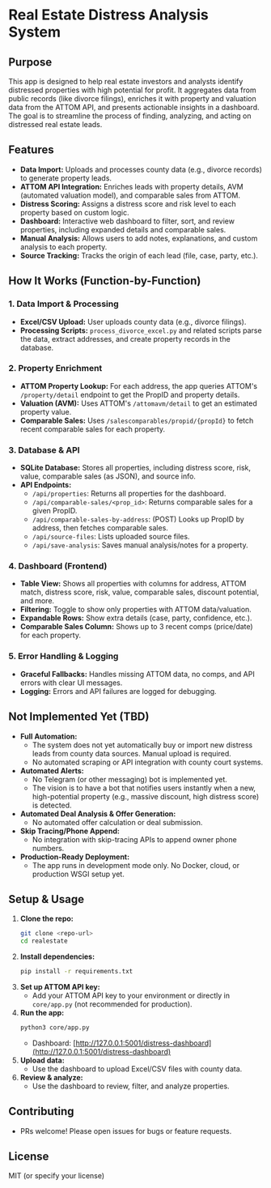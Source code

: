 # Real Estate Distress Analysis System

## Purpose
This app is designed to help real estate investors and analysts identify distressed properties with high potential for profit. It aggregates data from public records (like divorce filings), enriches it with property and valuation data from the ATTOM API, and presents actionable insights in a dashboard. The goal is to streamline the process of finding, analyzing, and acting on distressed real estate leads.

## Features
- **Data Import:** Uploads and processes county data (e.g., divorce records) to generate property leads.
- **ATTOM API Integration:** Enriches leads with property details, AVM (automated valuation model), and comparable sales from ATTOM.
- **Distress Scoring:** Assigns a distress score and risk level to each property based on custom logic.
- **Dashboard:** Interactive web dashboard to filter, sort, and review properties, including expanded details and comparable sales.
- **Manual Analysis:** Allows users to add notes, explanations, and custom analysis to each property.
- **Source Tracking:** Tracks the origin of each lead (file, case, party, etc.).

## How It Works (Function-by-Function)

### 1. Data Import & Processing
- **Excel/CSV Upload:** User uploads county data (e.g., divorce filings).
- **Processing Scripts:** `process_divorce_excel.py` and related scripts parse the data, extract addresses, and create property records in the database.

### 2. Property Enrichment
- **ATTOM Property Lookup:** For each address, the app queries ATTOM's `/property/detail` endpoint to get the PropID and property details.
- **Valuation (AVM):** Uses ATTOM's `/attomavm/detail` to get an estimated property value.
- **Comparable Sales:** Uses `/salescomparables/propid/{propId}` to fetch recent comparable sales for each property.

### 3. Database & API
- **SQLite Database:** Stores all properties, including distress score, risk, value, comparable sales (as JSON), and source info.
- **API Endpoints:**
  - `/api/properties`: Returns all properties for the dashboard.
  - `/api/comparable-sales/<prop_id>`: Returns comparable sales for a given PropID.
  - `/api/comparable-sales-by-address`: (POST) Looks up PropID by address, then fetches comparable sales.
  - `/api/source-files`: Lists uploaded source files.
  - `/api/save-analysis`: Saves manual analysis/notes for a property.

### 4. Dashboard (Frontend)
- **Table View:** Shows all properties with columns for address, ATTOM match, distress score, risk, value, comparable sales, discount potential, and more.
- **Filtering:** Toggle to show only properties with ATTOM data/valuation.
- **Expandable Rows:** Show extra details (case, party, confidence, etc.).
- **Comparable Sales Column:** Shows up to 3 recent comps (price/date) for each property.

### 5. Error Handling & Logging
- **Graceful Fallbacks:** Handles missing ATTOM data, no comps, and API errors with clear UI messages.
- **Logging:** Errors and API failures are logged for debugging.

## Not Implemented Yet (TBD)
- **Full Automation:**
  - The system does not yet automatically buy or import new distress leads from county data sources. Manual upload is required.
  - No automated scraping or API integration with county court systems.
- **Automated Alerts:**
  - No Telegram (or other messaging) bot is implemented yet.
  - The vision is to have a bot that notifies users instantly when a new, high-potential property (e.g., massive discount, high distress score) is detected.
- **Automated Deal Analysis & Offer Generation:**
  - No automated offer calculation or deal submission.
- **Skip Tracing/Phone Append:**
  - No integration with skip-tracing APIs to append owner phone numbers.
- **Production-Ready Deployment:**
  - The app runs in development mode only. No Docker, cloud, or production WSGI setup yet.

## Setup & Usage
1. **Clone the repo:**
   ```sh
   git clone <repo-url>
   cd realestate
   ```
2. **Install dependencies:**
   ```sh
   pip install -r requirements.txt
   ```
3. **Set up ATTOM API key:**
   - Add your ATTOM API key to your environment or directly in `core/app.py` (not recommended for production).
4. **Run the app:**
   ```sh
   python3 core/app.py
   ```
   - Dashboard: [http://127.0.0.1:5001/distress-dashboard](http://127.0.0.1:5001/distress-dashboard)
5. **Upload data:**
   - Use the dashboard to upload Excel/CSV files with county data.
6. **Review & analyze:**
   - Use the dashboard to review, filter, and analyze properties.

## Contributing
- PRs welcome! Please open issues for bugs or feature requests.

## License
MIT (or specify your license) 